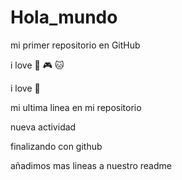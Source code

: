 # Hola_mundo

mi primer repositorio en GitHub

i love :movie_camera: :video_game: :cat:

i love :walking:


mi ultima linea en mi repositorio


nueva actividad


finalizando con github

añadimos mas lineas a nuestro readme




